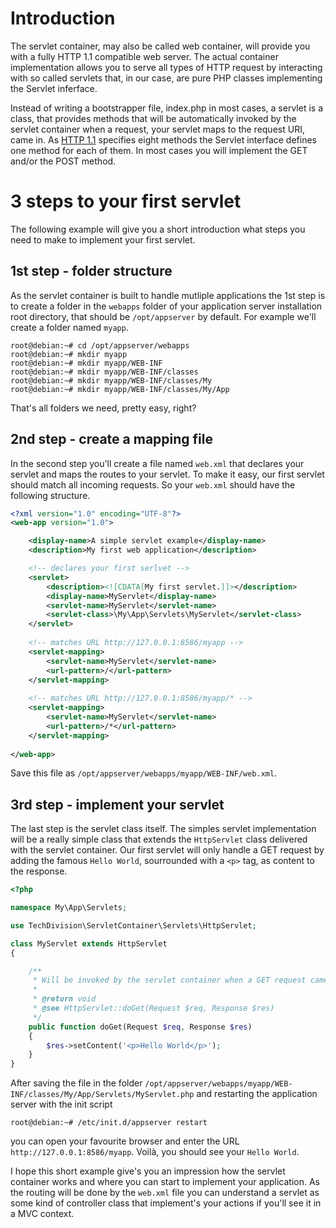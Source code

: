 # Introduction

The servlet container, may also be called web container, will provide you with a fully HTTP 1.1 compatible web server. The actual container implementation allows you to serve all types of HTTP request by interacting with so called servlets that, in our case, are pure PHP classes implementing the Servlet inferface.

Instead of writing a bootstrapper file, index.php in most cases, a servlet is a class, that provides methods that will be automatically invoked by the servlet container when a request, your servlet maps to the request URI, came in. As [HTTP 1.1](http://www.w3.org/Protocols/rfc2616/rfc2616-sec9.html) specifies eight methods the Servlet interface defines one method for each of them. In most cases you will implement the GET and/or the POST method.

# 3 steps to your first servlet

The following example will give you a short introduction what steps you need to make to implement your first servlet.

## 1st step - folder structure
As the servlet container is built to handle mutliple applications the 1st step is to create a folder in the `webapps` folder of your application server installation root directory, that should be `/opt/appserver` by default. For example we'll create a folder named `myapp`.
```
root@debian:~# cd /opt/appserver/webapps
root@debian:~# mkdir myapp
root@debian:~# mkdir myapp/WEB-INF
root@debian:~# mkdir myapp/WEB-INF/classes
root@debian:~# mkdir myapp/WEB-INF/classes/My
root@debian:~# mkdir myapp/WEB-INF/classes/My/App
```
That's all folders we need, pretty easy, right?

## 2nd step - create a mapping file

In the second step you'll create a file named `web.xml` that declares your servlet and maps the routes to your servlet. To make it easy, our first servlet should match all incoming requests. So your `web.xml` should have the following structure.

```xml
<?xml version="1.0" encoding="UTF-8"?>
<web-app version="1.0">

    <display-name>A simple servlet example</display-name>
    <description>My first web application</description>

    <!-- declares your first serlvet -->
    <servlet>
        <description><![CDATA[My first servlet.]]></description>
        <display-name>MyServlet</display-name>
        <servlet-name>MyServlet</servlet-name>
        <servlet-class>\My\App\Servlets\MyServlet</servlet-class>
    </servlet>
    
    <!-- matches URL http://127.0.0.1:8586/myapp -->
    <servlet-mapping>
        <servlet-name>MyServlet</servlet-name>
        <url-pattern>/</url-pattern>
    </servlet-mapping>
    
    <!-- matches URL http://127.0.0.1:8586/myapp/* -->
    <servlet-mapping>
        <servlet-name>MyServlet</servlet-name>
        <url-pattern>/*</url-pattern>
    </servlet-mapping>
    
</web-app>
```

Save this file as `/opt/appserver/webapps/myapp/WEB-INF/web.xml`.

## 3rd step - implement your servlet

The last step is the servlet class itself. The simples servlet implementation will be a really simple class that extends the `HttpServlet` class delivered with the servlet container. Our first servlet will only handle a GET request by adding the famous `Hello World`, sourrounded with a `<p>` tag, as content to the response.

```php
<?php

namespace My\App\Servlets;

use TechDivision\ServletContainer\Servlets\HttpServlet;

class MyServlet extends HttpServlet
{

    /**
     * Will be invoked by the servlet container when a GET request came in.
     * 
     * @return void
     * @see HttpServlet::doGet(Request $req, Response $res)
     */
    public function doGet(Request $req, Response $res)
    {
        $res->setContent('<p>Hello World</p>');
    }
}

```

After saving the file in the folder `/opt/appserver/webapps/myapp/WEB-INF/classes/My/App/Servlets/MyServlet.php` and restarting the application server with the init script

```
root@debian:~# /etc/init.d/appserver restart
```

you can open your favourite browser and enter the URL `http://127.0.0.1:8586/myapp`. Voilà, you should see your `Hello World`.

I hope this short example give's you an impression how the servlet container works and where you can start to implement your application. As the routing will be done by the `web.xml` file you can understand a servlet as some kind of controller class that implement's your actions if you'll see it in a MVC context.
